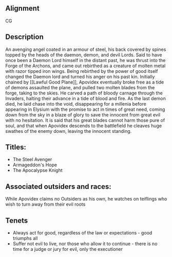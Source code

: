 ## Alignment
CG 

## Description
An avenging angel coated in an armour of steel, his back covered by spines topped by the heads of the daemon, demon, and devil Lords. Said to have once been a Daemon Lord himself in the distant past, he was thrust into the Forge of the Archons, and came out rebirthed as a creature of molten metal with razor tipped iron wings. Being rebirthed by the power of good itself changed the Daemon lord and turned his anger on his past kin. Initially chained by [[Lawful Good Plane]], Apovidex eventually broke free as a tide of demons assaulted the plane, and pulled two molten blades from the forge, taking to the skies. He carved a path of bloody carnage through the Invaders, halting their advance in a tide of blood and fire. As the last demon died, he laid chase into the void, disappearing for a millenia before appearing in Elysium with the promise to act in times of great need, coming down from the sky in a blaze of glory to save the innocent from great evil with no hesitation. It is said that his great blades cannot harm those pure of soul, and that when Apovidex descends to the battlefield he cleaves huge swathes of the enemy down, leaving the innocent standing. 

## Titles:

  - The Steel Avenger 
  - Armageddon's Hope
  - The Apocalypse Knight

## Associated outsiders and races:
While Apovidex claims no Outsiders as his own, he watches on teiflings who wish to turn away from their evil roots

## Tenets 
  - Always act for good, regardless of the law or expectations - good triumphs all
  - Suffer not evil to live, nor those who allow it to continue - there is no time for a judge or jury for evil, only the executioner 
